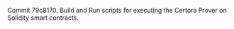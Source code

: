 Commit 79c8170.                    Build and Run scripts for executing the Certora Prover on Solidity smart contracts.